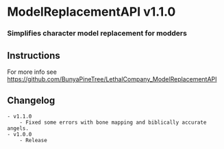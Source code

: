 # ModelReplacementAPI v1.1.0
### Simplifies character model replacement for modders

## Instructions
For more info see https://github.com/BunyaPineTree/LethalCompany_ModelReplacementAPI

## Changelog
	- v1.1.0
		- Fixed some errors with bone mapping and biblically accurate angels. 
	- v1.0.0
		- Release